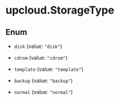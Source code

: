 # upcloud.StorageType

## Enum


* `disk` (value: `"disk"`)

* `cdrom` (value: `"cdrom"`)

* `template` (value: `"template"`)

* `backup` (value: `"backup"`)

* `normal` (value: `"normal"`)


